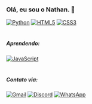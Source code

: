 ### Olá, eu sou o Nathan. 👋
[![Python](https://img.shields.io/badge/Python-3776AB.svg?style=for-the-badge&logo=Python&logoColor=white)]()
[![HTML5](https://img.shields.io/badge/HTML5-E34F26.svg?style=for-the-badge&logo=HTML5&logoColor=white)]()
[![CSS3](https://img.shields.io/badge/CSS3-1572B6.svg?style=for-the-badge&logo=CSS3&logoColor=white)]()
#
##### Aprendendo:
[![JavaScript](https://img.shields.io/badge/JavaScript-F7DF1E.svg?style=for-the-badge&logo=JavaScript&logoColor=black)]()
#
##### Contato via:
[![Gmail](https://img.shields.io/badge/Gmail-D14836?style=for-the-badge&logo=gmail&logoColor=white)]()
[![Discord](https://img.shields.io/badge/Discord-7289DA?style=for-the-badge&logo=discord&logoColor=white)]()
[![WhatsApp](https://img.shields.io/badge/WhatsApp-25D366?style=for-the-badge&logo=whatsapp&logoColor=white)]()
